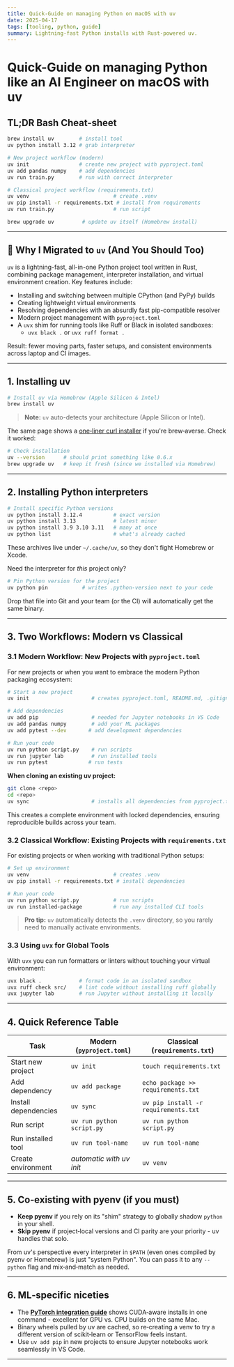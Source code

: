```yaml
---
title: Quick-Guide on managing Python on macOS with uv
date: 2025-04-17
tags: [tooling, python, guide]
summary: Lightning-fast Python installs with Rust-powered uv.
---
```


# Quick-Guide on managing Python like an AI Engineer on macOS with **uv**

## TL;DR Bash Cheat‑sheet

```bash
brew install uv        # install tool
uv python install 3.12 # grab interpreter

# New project workflow (modern)
uv init                # create new project with pyproject.toml
uv add pandas numpy    # add dependencies
uv run train.py        # run with correct interpreter

# Classical project workflow (requirements.txt)
uv venv                           # create .venv
uv pip install -r requirements.txt # install from requirements
uv run train.py                   # run script

brew upgrade uv         # update uv itself (Homebrew install)
```

---

<!-- more -->

## 🌙 Why I Migrated to `uv` (And You Should Too)

`uv` is a lightning-fast, all-in-one Python project tool written in Rust, combining package management, interpreter installation, and virtual environment creation. Key features include:

- Installing and switching between multiple CPython (and PyPy) builds
- Creating lightweight virtual environments
- Resolving dependencies with an absurdly fast pip-compatible resolver
- Modern project management with `pyproject.toml`
- A `uvx` shim for running tools like Ruff or Black in isolated sandboxes:
  - `uvx black .` or `uvx ruff format .`

Result: fewer moving parts, faster setups, and consistent environments across laptop and CI images.

---

## 1. Installing uv

```bash
# Install uv via Homebrew (Apple Silicon & Intel)
brew install uv
```

> **Note:** `uv` auto-detects your architecture (Apple Silicon or Intel).

The same page shows a [one‑liner curl installer](https://docs.astral.sh/uv/installation) if you're brew‑averse.
Check it worked:

```bash
# Check installation
uv --version      # should print something like 0.6.x
brew upgrade uv   # keep it fresh (since we installed via Homebrew)
```

---

## 2. Installing Python interpreters

```bash
# Install specific Python versions
uv python install 3.12.4          # exact version
uv python install 3.13            # latest minor
uv python install 3.9 3.10 3.11   # many at once
uv python list                    # what's already cached
```

These archives live under `~/.cache/uv`, so they don't fight Homebrew or Xcode.

Need the interpreter for _this_ project only?

```bash
# Pin Python version for the project
uv python pin           # writes .python-version next to your code
```

Drop that file into Git and your team (or the CI) will automatically get the same binary.

---

## 3. Two Workflows: Modern vs Classical

### 3.1 Modern Workflow: New Projects with `pyproject.toml`

For new projects or when you want to embrace the modern Python packaging ecosystem:

```bash
# Start a new project
uv init                    # creates pyproject.toml, README.md, .gitignore

# Add dependencies
uv add pip                 # needed for Jupyter notebooks in VS Code
uv add pandas numpy        # add your ML packages
uv add pytest --dev       # add development dependencies

# Run your code
uv run python script.py    # run scripts
uv run jupyter lab         # run installed tools
uv run pytest             # run tests
```

**When cloning an existing uv project:**

```bash
git clone <repo>
cd <repo>
uv sync                    # installs all dependencies from pyproject.toml
```

This creates a complete environment with locked dependencies, ensuring reproducible builds across your team.

### 3.2 Classical Workflow: Existing Projects with `requirements.txt`

For existing projects or when working with traditional Python setups:

```bash
# Set up environment
uv venv                           # creates .venv
uv pip install -r requirements.txt # install dependencies

# Run your code
uv run python script.py           # run scripts
uv run installed-package          # run any installed CLI tools
```

> **Pro tip:** `uv` automatically detects the `.venv` directory, so you rarely need to manually activate environments.

### 3.3 Using `uvx` for Global Tools

With `uvx` you can run formatters or linters without touching your virtual environment:

```bash
uvx black .            # format code in an isolated sandbox
uvx ruff check src/    # lint code without installing ruff globally
uvx jupyter lab        # run Jupyter without installing it locally
```

---

## 4. Quick Reference Table

| Task                                      | Modern (`pyproject.toml`)     | Classical (`requirements.txt`)           |
| ----------------------------------------- | ----------------------------- | ---------------------------------------- |
| Start new project                         | `uv init`                     | `touch requirements.txt`                 |
| Add dependency                            | `uv add package`              | `echo package >> requirements.txt`      |
| Install dependencies                      | `uv sync`                     | `uv pip install -r requirements.txt`    |
| Run script                                | `uv run python script.py`     | `uv run python script.py`               |
| Run installed tool                        | `uv run tool-name`            | `uv run tool-name`                       |
| Create environment                        | _automatic with uv init_      | `uv venv`                                |

---

## 5. Co‑existing with pyenv (if you must)

- **Keep pyenv** if you rely on its "shim" strategy to globally shadow `python` in your shell.
- **Skip pyenv** if project‑local versions and CI parity are your priority - uv handles that solo.

From uv's perspective every interpreter in `$PATH` (even ones compiled by pyenv or Homebrew) is just "system Python". You can pass it to any `--python` flag and mix‑and‑match as needed.

---

## 6. ML‑specific niceties

- The **[PyTorch integration guide](https://docs.astral.sh/uv/guides/integration/pytorch/)** shows CUDA‑aware installs in one command - excellent for GPU vs. CPU builds on the same Mac.
- Binary wheels pulled by uv are cached, so re‑creating a venv to try a different version of scikit‑learn or TensorFlow feels instant.
- Use `uv add pip` in new projects to ensure Jupyter notebooks work seamlessly in VS Code.

---

